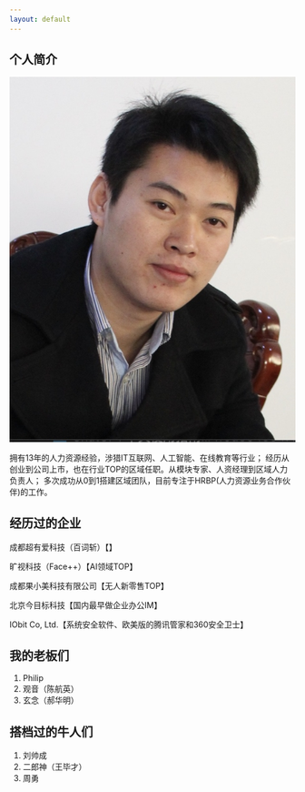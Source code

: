 ```yaml
---
layout: default
---
```


## 个人简介

<img class="profile-picture" src="sherlock.jpeg">

拥有13年的人力资源经验，涉猎IT互联网、人工智能、在线教育等行业；
经历从创业到公司上市，也在行业TOP的区域任职。从模块专家、人资经理到区域人力负责人；
多次成功从0到1搭建区域团队，目前专注于HRBP(人力资源业务合作伙伴)的工作。

## 经历过的企业

成都超有爱科技（百词斩）【】

旷视科技（Face++）【AI领域TOP】

成都果小美科技有限公司【无人新零售TOP】

北京今目标科技【国内最早做企业办公IM】

IObit Co, Ltd.【系统安全软件、欧美版的腾讯管家和360安全卫士】


## 我的老板们

1. Philip
2. 观音（陈航英）
3. 玄念（郝华明）

## 搭档过的牛人们

1. 刘帅成
2. 二郎神（王毕才）
3. 周勇

